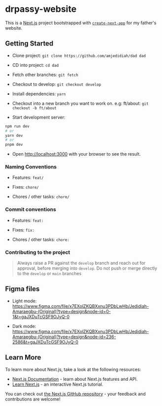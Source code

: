 # drpassy-website

This is a [Next.js](https://nextjs.org/) project bootstrapped with [`create-next-app`](https://github.com/vercel/next.js/tree/canary/packages/create-next-app) for my father's website.

## Getting Started

- Clone project: `git clone https://github.com/amjedidiah/dad dad`

- CD into project: `cd dad`

- Fetch other branches: `git fetch`

- Checkout to develop: `git checkout develop`

- Install dependencies: `yarn`

- Checkout into a new branch you want to work on. e.g: ft/about: `git checkout -b ft/about`

- Start development server:

```bash
npm run dev
# or
yarn dev
# or
pnpm dev
```

- Open [http://localhost:3000](http://localhost:3000) with your browser to see the result.

### Naming Conventions

- Features: `feat/`

- Fixes: `chore/`

- Chores / other tasks: `chore/`

### Commit conventions

- Features: `feat:`

- Fixes: `fix:`

- Chores / other tasks: `chore:`

### Contributing to the project

> Always raise a PR against the `develop` branch and reach out for approval, before merging into `develop`.
> Do not push or merge directly to the `develop` or `main` branches

## Figma files

- Light mode: <https://www.figma.com/file/x7EXolZKQBXxnu3PDbLwHb/Jedidiah-Amaraegbu-(Original)?type=design&node-id=0-1&t=gaJXDuTcGSF9OJyQ-0>

- Dark mode: <https://www.figma.com/file/x7EXolZKQBXxnu3PDbLwHb/Jedidiah-Amaraegbu-(Original)?type=design&node-id=236-2586&t=gaJXDuTcGSF9OJyQ-0>

## Learn More

To learn more about Next.js, take a look at the following resources:

- [Next.js Documentation](https://nextjs.org/docs) - learn about Next.js features and API.
- [Learn Next.js](https://nextjs.org/learn) - an interactive Next.js tutorial.

You can check out [the Next.js GitHub repository](https://github.com/vercel/next.js/) - your feedback and contributions are welcome!
